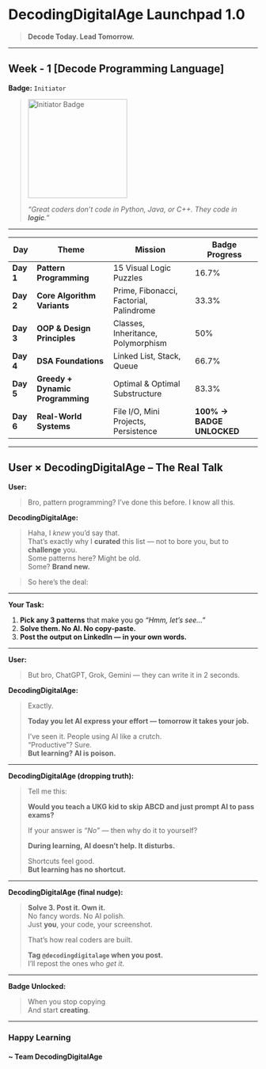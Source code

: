 # DecodingDigitalAge Launchpad 1.0
> **Decode Today. Lead Tomorrow.**
---
## Week - 1 [Decode **Programming Language**]
**Badge:** `Initiator`
> <img width="200" height="200" alt="Initiator Badge" src="https://github.com/user-attachments/assets/88496d50-587d-43bb-88c0-299b2e97d0cb" />
> 
> *“Great coders don’t code in Python, Java, or C++. They code in **logic**.”*
---
| Day | **Theme** | **Mission** | **Badge Progress** |
|-----|-----------|-------------|---------------------|
| **Day 1** | **Pattern Programming** | 15 Visual Logic Puzzles | 16.7% |
| **Day 2** | **Core Algorithm Variants** | Prime, Fibonacci, Factorial, Palindrome | 33.3% |
| **Day 3** | **OOP & Design Principles** | Classes, Inheritance, Polymorphism | 50% |
| **Day 4** | **DSA Foundations** | Linked List, Stack, Queue | 66.7% |
| **Day 5** | **Greedy + Dynamic Programming** | Optimal & Optimal Substructure | 83.3% |
| **Day 6** | **Real-World Systems** | File I/O, Mini Projects, Persistence | **100% → BADGE UNLOCKED** |
---
## **User × DecodingDigitalAge** – The Real Talk

**User:**  
> Bro, pattern programming? I’ve done this before. I know all this.

**DecodingDigitalAge:**  
> Haha, I *knew* you’d say that.  
> That’s exactly why I **curated** this list — not to bore you, but to **challenge** you.  
> Some patterns here? Might be old.  
> Some? **Brand new.**

> So here’s the deal:

---

**Your Task:**

1. **Pick any 3 patterns** that make you go *“Hmm, let’s see…”*  
2. **Solve them. No AI. No copy-paste.**  
3. **Post the output on LinkedIn — in your own words.**

---

**User:**  
> But bro, ChatGPT, Grok, Gemini — they can write it in 2 seconds.

**DecodingDigitalAge:**  
> Exactly.  
>  
> **Today you let AI express your effort — tomorrow it takes your job.**  
>  
> I’ve seen it. People using AI like a crutch.  
> “Productive”? Sure.  
> **But learning? AI is poison.**

---

**DecodingDigitalAge (dropping truth):**  
> Tell me this:  
>  
> **Would you teach a UKG kid to skip ABCD and just prompt AI to pass exams?**  
>  
> If your answer is *“No”* — then why do it to yourself?  
>  
> **During learning, AI doesn’t help. It disturbs.**  
>  
> Shortcuts feel good.  
> **But learning has no shortcut.**

---

**DecodingDigitalAge (final nudge):**  
> **Solve 3. Post it. Own it.**  
> No fancy words. No AI polish.  
> Just **you**, your code, your screenshot.  
>  
> That’s how real coders are built.  
>  
> **Tag `@decodingdigitalage` when you post.**  
> I’ll repost the ones who *get it*.

---

**Badge Unlocked:**  
> When you stop copying  
> And start **creating**.

---

### Happy Learning

#### ~ Team DecodingDigitalAge






